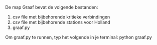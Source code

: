 De map Graaf bevat de volgende bestanden: 
1. csv file met bijbehorende kritieke verbindingen
2. csv file met bijbehorende stations voor Holland
3. graaf.py 

Om graaf.py te runnen, typ het volgende in je terminal: python graaf.py
